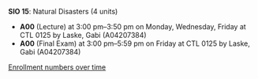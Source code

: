 **SIO 15**: Natural Disasters (4 units)

- **A00** (Lecture) at 3:00 pm–3:50 pm on Monday, Wednesday, Friday at CTL 0125 by Laske, Gabi (A04207384)
- **A00** (Final Exam) at 3:00 pm–5:59 pm on Friday at CTL 0125 by Laske, Gabi (A04207384)

[Enrollment numbers over time](./SIO15.tsv)
